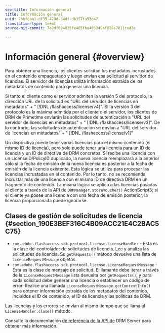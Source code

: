 ```yaml
---
seo-title: Información general
title: Información general
uuid: 2bbf0aa1-df35-429d-84df-db357fa53e47
translation-type: tm+mt
source-git-commit: 7e8df034035fe465fbe403949ef828e7811ced2e

---
```



# Información general {#overview}

Para obtener una licencia, los clientes solicitan los metadatos incrustados en el contenido empaquetado y luego envían esa solicitud al servidor de licencias. El servidor de licencias utiliza información extraída de los metadatos de contenido para generar una licencia.

Si tanto el cliente como el servidor admiten la versión 5 del protocolo, la dirección URL de la solicitud es &quot;URL del servidor de licencias en metadatos&quot; + &quot; [!DNL /flashaccess/license/v4]&quot;. Si la versión 3 del protocolo es la máxima admitida por el cliente o el servidor, los clientes de DRM de Primetime enviarán las solicitudes de autenticación a &quot;URL del servidor de licencias en metadatos&quot; + &quot; [!DNL /flashaccess/license/v3]&quot;. De lo contrario, las solicitudes de autenticación se envían a &quot;URL del servidor de licencias en metadatos&quot; + &quot; [!DNL /flashaccess/license/v1]&quot;

Un dispositivo puede tener varias licencias para el mismo contenido (el mismo ID de licencia), pero solo puede tener una licencia para un ID de licencia y un ID de directiva de DRM concretos. Si recibe una licencia con un LicenseID/PolicyID duplicado, la nueva licencia reemplazará a la anterior sólo si la fecha de emisión de la nueva licencia es posterior a la fecha de emisión de la licencia existente. Esta lógica se utiliza para procesar las licencias incrustadas en el contenido. Por lo tanto, no se recomienda incrustar más de una licencia con el mismo ID de directiva DRM en un fragmento de contenido. La misma lógica se aplica a las licencias pasadas al cliente a través de la API de `DRMManager.storeVoucher()` ActionScript3; si el cliente ya posee una licencia con una fecha de emisión posterior, la licencia proporcionada puede ignorarse.

## Clases de gestión de solicitudes de licencia {#section_190E3BEF316C4B09ACC21E4C2BAC5C75}

* `com.adobe.flashaccess.sdk.protocol.license.LicenseHandler` - Esta es la clase del controlador de solicitudes de licencia. Lee y analiza las solicitudes de licencia. Su `getRequests()` método devuelve una lista de `LicenseRequestMessage` objetos.
* `com.adobe.flashaccess.sdk.protocol.license.LicenseRequestMessage` - Esta es la clase de mensaje de solicitud. El llamante debe iterar a través de la `LicenseRequestMessage` lista devuelta por `getRequests()`, y para cada solicitud debe generar una licencia o establecer un código de error. Realice una llamada `LicenseRequestMessage.getContentInfo()` para obtener información extraída de los metadatos del contenido, incluidos el ID de contenido, el ID de licencia y las políticas de DRM.

Las licencias y los errores se envían al mismo tiempo que se llama al `LicenseHandler.close()` método.

Consulte la documentación [de referencia de la API de](https://help.adobe.com/en_US/primetime/api/drm-apis/server/javadocs-flashaccess-pro/overview-summary.html) DRM Server para obtener más información.
